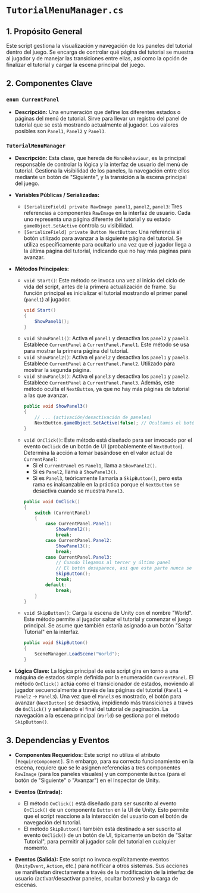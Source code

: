 # `TutorialMenuManager.cs`

## 1. Propósito General
Este script gestiona la visualización y navegación de los paneles del tutorial dentro del juego. Se encarga de controlar qué página del tutorial se muestra al jugador y de manejar las transiciones entre ellas, así como la opción de finalizar el tutorial y cargar la escena principal del juego.

## 2. Componentes Clave

### `enum CurrentPanel`
- **Descripción:** Una enumeración que define los diferentes estados o páginas del menú de tutorial. Sirve para llevar un registro del panel de tutorial que se está mostrando actualmente al jugador. Los valores posibles son `Panel1`, `Panel2` y `Panel3`.

### `TutorialMenuManager`
- **Descripción:** Esta clase, que hereda de `MonoBehaviour`, es la principal responsable de controlar la lógica y la interfaz de usuario del menú de tutorial. Gestiona la visibilidad de los paneles, la navegación entre ellos mediante un botón de "Siguiente", y la transición a la escena principal del juego.

- **Variables Públicas / Serializadas:**
    - `[SerializeField] private RawImage panel1`, `panel2`, `panel3`: Tres referencias a componentes `RawImage` en la interfaz de usuario. Cada uno representa una página diferente del tutorial y su estado `gameObject.SetActive` controla su visibilidad.
    - `[SerializeField] private Button NextButton`: Una referencia al botón utilizado para avanzar a la siguiente página del tutorial. Se utiliza específicamente para ocultarlo una vez que el jugador llega a la última página del tutorial, indicando que no hay más páginas para avanzar.

- **Métodos Principales:**
    - `void Start()`: Este método se invoca una vez al inicio del ciclo de vida del script, antes de la primera actualización de frame. Su función principal es inicializar el tutorial mostrando el primer panel (`panel1`) al jugador.
        ```csharp
        void Start()
        {
            ShowPanel1();
        }
        ```
    - `void ShowPanel1()`: Activa el `panel1` y desactiva los `panel2` y `panel3`. Establece `CurrentPanel` a `CurrentPanel.Panel1`. Este método se usa para mostrar la primera página del tutorial.
    - `void ShowPanel2()`: Activa el `panel2` y desactiva los `panel1` y `panel3`. Establece `CurrentPanel` a `CurrentPanel.Panel2`. Utilizado para mostrar la segunda página.
    - `void ShowPanel3()`: Activa el `panel3` y desactiva los `panel1` y `panel2`. Establece `CurrentPanel` a `CurrentPanel.Panel3`. Además, este método oculta el `NextButton`, ya que no hay más páginas de tutorial a las que avanzar.
        ```csharp
        public void ShowPanel3()
        {
            // ... (activación/desactivación de paneles)
            NextButton.gameObject.SetActive(false); // Ocultamos el botón de siguiente
        }
        ```
    - `void OnClick()`: Este método está diseñado para ser invocado por el evento `OnClick` de un botón de UI (probablemente el `NextButton`). Determina la acción a tomar basándose en el valor actual de `CurrentPanel`:
        - Si el `CurrentPanel` es `Panel1`, llama a `ShowPanel2()`.
        - Si es `Panel2`, llama a `ShowPanel3()`.
        - Si es `Panel3`, teóricamente llamaría a `SkipButton()`, pero esta rama es inalcanzable en la práctica porque el `NextButton` se desactiva cuando se muestra `Panel3`.
        ```csharp
        public void OnClick()
        {
            switch (CurrentPanel)
            {
                case CurrentPanel.Panel1:
                    ShowPanel2();
                    break;
                case CurrentPanel.Panel2:
                    ShowPanel3();
                    break;
                case CurrentPanel.Panel3:
                    // Cuando llegamos al tercer y último panel
                    // El botón desaparece, asi que esta parte nunca se ejecuta, pero puedes mantener este código si lo deseas
                    SkipButton();
                    break;
                default:
                    break;
            }
        }
        ```
    - `void SkipButton()`: Carga la escena de Unity con el nombre "World". Este método permite al jugador saltar el tutorial y comenzar el juego principal. Se asume que también estaría asignado a un botón "Saltar Tutorial" en la interfaz.
        ```csharp
        public void SkipButton()
        {
            SceneManager.LoadScene("World");
        }
        ```

- **Lógica Clave:**
    La lógica principal de este script gira en torno a una máquina de estados simple definida por la enumeración `CurrentPanel`. El método `OnClick()` actúa como el transicionador de estados, moviendo al jugador secuencialmente a través de las páginas del tutorial (`Panel1` -> `Panel2` -> `Panel3`). Una vez que el `Panel3` es mostrado, el botón para avanzar (`NextButton`) se desactiva, impidiendo más transiciones a través de `OnClick()` y señalando el final del tutorial de paginación. La navegación a la escena principal (`World`) se gestiona por el método `SkipButton()`.

## 3. Dependencias y Eventos
- **Componentes Requeridos:**
    Este script no utiliza el atributo `[RequireComponent]`. Sin embargo, para su correcto funcionamiento en la escena, requiere que se le asignen referencias a tres componentes `RawImage` (para los paneles visuales) y un componente `Button` (para el botón de "Siguiente" o "Avanzar") en el Inspector de Unity.

- **Eventos (Entrada):**
    - El método `OnClick()` está diseñado para ser suscrito al evento `OnClick()` de un componente `Button` en la UI de Unity. Esto permite que el script reaccione a la interacción del usuario con el botón de navegación del tutorial.
    - El método `SkipButton()` también está destinado a ser suscrito al evento `OnClick()` de un botón de UI, típicamente un botón de "Saltar Tutorial", para permitir al jugador salir del tutorial en cualquier momento.

- **Eventos (Salida):**
    Este script no invoca explícitamente eventos (`UnityEvent`, `Action`, etc.) para notificar a otros sistemas. Sus acciones se manifiestan directamente a través de la modificación de la interfaz de usuario (activar/desactivar paneles, ocultar botones) y la carga de escenas.